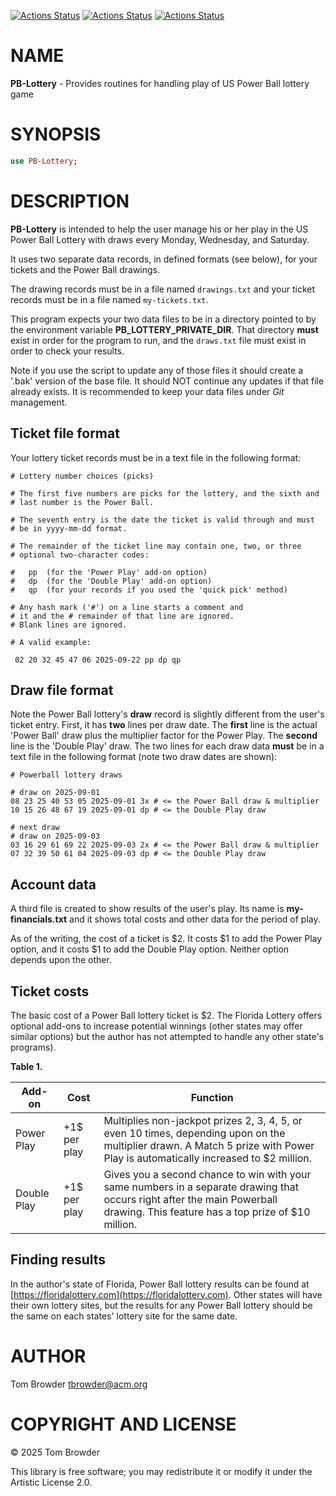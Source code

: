 [![Actions Status](https://github.com/tbrowder/PB-Lottery/actions/workflows/linux.yml/badge.svg)](https://github.com/tbrowder/PB-Lottery/actions) [![Actions Status](https://github.com/tbrowder/PB-Lottery/actions/workflows/macos.yml/badge.svg)](https://github.com/tbrowder/PB-Lottery/actions) [![Actions Status](https://github.com/tbrowder/PB-Lottery/actions/workflows/windows.yml/badge.svg)](https://github.com/tbrowder/PB-Lottery/actions)

NAME
====

**PB-Lottery** - Provides routines for handling play of US Power Ball lottery game

SYNOPSIS
========

```raku
use PB-Lottery;
```

DESCRIPTION
===========

**PB-Lottery** is intended to help the user manage his or her play in the US Power Ball Lottery with draws every Monday, Wednesday, and Saturday.

It uses two separate data records, in defined formats (see below), for your tickets and the Power Ball drawings.

The drawing records must be in a file named `drawings.txt` and your ticket records must be in a file named `my-tickets.txt`.

This program expects your two data files to be in a directory pointed to by the environment variable **PB_LOTTERY_PRIVATE_DIR**. That directory **must** exist in order for the program to run, and the `draws.txt` file must exist in order to check your results.

Note if you use the script to update any of those files it should create a '.bak' version of the base file. It should NOT continue any updates if that file already exists. It is recommended to keep your data files under *Git* management.

Ticket file format
------------------

Your lottery ticket records must be in a text file in the following format:

    # Lottery number choices (picks)

    # The first five numbers are picks for the lottery, and the sixth and
    # last number is the Power Ball.

    # The seventh entry is the date the ticket is valid through and must
    # be in yyyy-mm-dd format.

    # The remainder of the ticket line may contain one, two, or three
    # optional two-character codes:

    #   pp  (for the 'Power Play' add-on option)
    #   dp  (for the 'Double Play' add-on option)
    #   qp  (for your records if you used the 'quick pick' method)

    # Any hash mark ('#') on a line starts a comment and
    # it and the # remainder of that line are ignored.
    # Blank lines are ignored.

    # A valid example:

     02 20 32 45 47 06 2025-09-22 pp dp qp

Draw file format
----------------

Note the Power Ball lottery's **draw** record is slightly different from the user's ticket entry. First, it has **two** lines per draw date. The **first** line is the actual 'Power Ball' draw plus the multiplier factor for the Power Play. The **second** line is the 'Double Play' draw. The two lines for each draw data **must** be in a text file in the following format (note two draw dates are shown):

    # Powerball lottery draws

    # draw on 2025-09-01
    08 23 25 40 53 05 2025-09-01 3x # <= the Power Ball draw & multiplier
    10 15 26 48 67 19 2025-09-01 dp # <= the Double Play draw

    # next draw
    # draw on 2025-09-03
    03 16 29 61 69 22 2025-09-03 2x # <= the Power Ball draw & multiplier
    07 32 39 50 61 04 2025-09-03 dp # <= the Double Play draw

Account data
------------

A third file is created to show results of the user's play. Its name is **my-financials.txt** and it shows total costs and other data for the period of play.

As of the writing, the cost of a ticket is $2. It costs $1 to add the Power Play option, and it costs $1 to add the Double Play option. Neither option depends upon the other.

Ticket costs
------------

The basic cost of a Power Ball lottery ticket is $2. The Florida Lottery offers optional add-ons to increase potential winnings (other states may offer similar options) but the author has not attempted to handle any other state's programs).

**Table 1.**

<table class="pod-table">
<thead><tr>
<th>Add-on</th> <th>Cost</th> <th>Function</th>
</tr></thead>
<tbody>
<tr> <td>Power Play</td> <td>+1$ per play</td> <td>Multiplies non-jackpot prizes 2, 3, 4, 5, or even 10 times, depending upon on the multiplier drawn. A Match 5 prize with Power Play is automatically increased to $2 million.</td> </tr> <tr> <td>Double Play</td> <td>+1$ per play</td> <td>Gives you a second chance to win with your same numbers in a separate drawing that occurs right after the main Powerball drawing. This feature has a top prize of $10 million.</td> </tr>
</tbody>
</table>

Finding results
---------------

In the author's state of Florida, Power Ball lottery results can be found at [https://floridalottery.com](https://floridalottery.com). Other states will have their own lottery sites, but the results for any Power Ball lottery should be the same on each states' lottery site for the same date.

AUTHOR
======

Tom Browder <tbrowder@acm.org>

COPYRIGHT AND LICENSE
=====================

© 2025 Tom Browder

This library is free software; you may redistribute it or modify it under the Artistic License 2.0.

